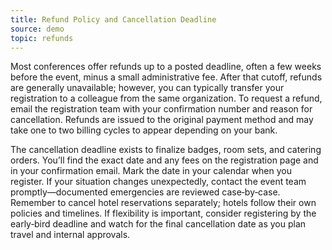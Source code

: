 ```yaml
---
title: Refund Policy and Cancellation Deadline
source: demo
topic: refunds
---
```

Most conferences offer refunds up to a posted deadline, often a few weeks before the event, minus a small administrative fee. After that cutoff, refunds are generally unavailable; however, you can typically transfer your registration to a colleague from the same organization. To request a refund, email the registration team with your confirmation number and reason for cancellation. Refunds are issued to the original payment method and may take one to two billing cycles to appear depending on your bank.

The cancellation deadline exists to finalize badges, room sets, and catering orders. You’ll find the exact date and any fees on the registration page and in your confirmation email. Mark the date in your calendar when you register. If your situation changes unexpectedly, contact the event team promptly—documented emergencies are reviewed case‑by‑case. Remember to cancel hotel reservations separately; hotels follow their own policies and timelines. If flexibility is important, consider registering by the early‑bird deadline and watch for the final cancellation date as you plan travel and internal approvals.
